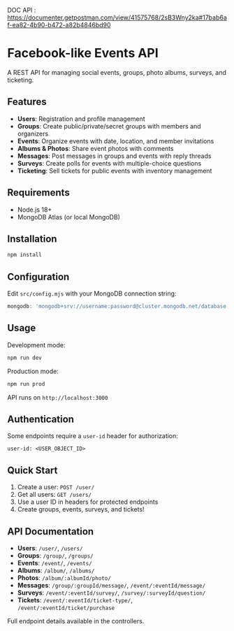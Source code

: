 DOC API : https://documenter.getpostman.com/view/41575768/2sB3Wny2ka#17bab6af-ea82-4b90-b472-a82b4846bd90

# Facebook-like Events API

A REST API for managing social events, groups, photo albums, surveys, and ticketing.

## Features

- **Users**: Registration and profile management
- **Groups**: Create public/private/secret groups with members and organizers
- **Events**: Organize events with date, location, and member invitations
- **Albums & Photos**: Share event photos with comments
- **Messages**: Post messages in groups and events with reply threads
- **Surveys**: Create polls for events with multiple-choice questions
- **Ticketing**: Sell tickets for public events with inventory management

## Requirements

- Node.js 18+
- MongoDB Atlas (or local MongoDB)

## Installation

```bash
npm install
```

## Configuration

Edit `src/config.mjs` with your MongoDB connection string:

```javascript
mongodb: 'mongodb+srv://username:password@cluster.mongodb.net/database'
```

## Usage

Development mode:
```bash
npm run dev
```

Production mode:
```bash
npm run prod
```

API runs on `http://localhost:3000`

## Authentication

Some endpoints require a `user-id` header for authorization:
```
user-id: <USER_OBJECT_ID>
```

## Quick Start

1. Create a user: `POST /user/`
2. Get all users: `GET /users/`
3. Use a user ID in headers for protected endpoints
4. Create groups, events, surveys, and tickets!

## API Documentation

- **Users**: `/user/`, `/users/`
- **Groups**: `/group/`, `/groups/`
- **Events**: `/event/`, `/events/`
- **Albums**: `/album/`, `/albums/`
- **Photos**: `/album/:albumId/photo/`
- **Messages**: `/group/:groupId/message/`, `/event/:eventId/message/`
- **Surveys**: `/event/:eventId/survey/`, `/survey/:surveyId/question/`
- **Tickets**: `/event/:eventId/ticket-type/`, `/event/:eventId/ticket/purchase`

Full endpoint details available in the controllers.
